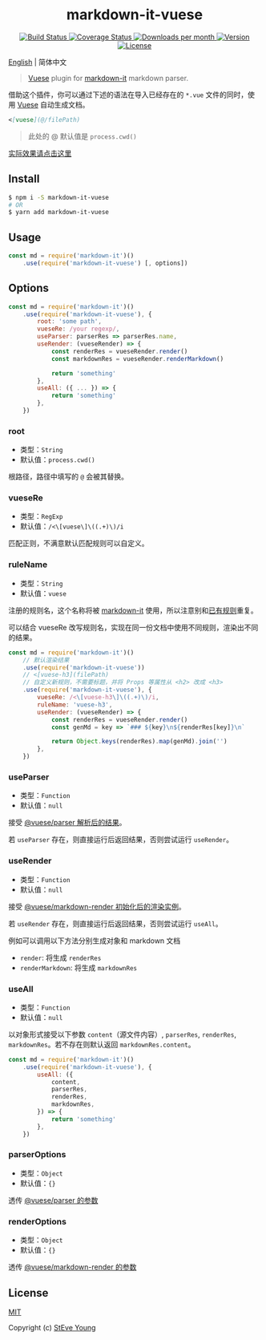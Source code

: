 <h1 align="center">markdown-it-vuese</h1>

<p align="center">
    <a href="https://circleci.com/gh/BuptStEve/markdown-it-vuese/tree/master" target="_blank">
        <img src="https://img.shields.io/circleci/project/github/BuptStEve/markdown-it-vuese/master.svg" alt="Build Status">
    </a>
    <a href="https://codecov.io/github/BuptStEve/markdown-it-vuese?branch=master" target="_blank">
        <img src="https://img.shields.io/codecov/c/github/BuptStEve/markdown-it-vuese/master.svg" alt="Coverage Status">
    </a>
    <a href="https://www.npmjs.com/package/markdown-it-vuese" target="_blank">
        <img src="https://badgen.net/npm/dm/markdown-it-vuese" alt="Downloads per month">
        <img src="https://img.shields.io/npm/v/markdown-it-vuese.svg" alt="Version">
        <img src="https://img.shields.io/npm/l/markdown-it-vuese.svg" alt="License">
    </a>
</p>

[English](../) | 简体中文

> [Vuese][1] plugin for [markdown-it][2] markdown parser.

借助这个插件，你可以通过下述的语法在导入已经存在的 `*.vue` 文件的同时，使用 [Vuese][1] 自动生成文档。

```md
<[vuese](@/filePath)
```

> 此处的 @ 默认值是 `process.cwd()`

[实际效果请点击这里](./example/demo.md)

## Install

```bash
$ npm i -S markdown-it-vuese
# OR
$ yarn add markdown-it-vuese
```

## Usage

```js
const md = require('markdown-it')()
    .use(require('markdown-it-vuese') [, options])
```

## Options

```js
const md = require('markdown-it')()
    .use(require('markdown-it-vuese'), {
        root: 'some path',
        vueseRe: /your regexp/,
        useParser: parserRes => parserRes.name,
        useRender: (vueseRender) => {
            const renderRes = vueseRender.render()
            const markdownRes = vueseRender.renderMarkdown()

            return 'something'
        },
        useAll: ({ ... }) => {
            return 'something'
        },
    })
```

### root
* 类型：`String`
* 默认值：`process.cwd()`

根路径，路径中填写的 `@` 会被其替换。

### vueseRe
* 类型：`RegExp`
* 默认值：`/<\[vuese\]\((.+)\)/i`

匹配正则，不满意默认匹配规则可以自定义。

### ruleName
* 类型：`String`
* 默认值：`vuese`

注册的规则名，这个名称将被 [markdown-it][2] 使用，所以注意别和[已有规则][9]重复。

可以结合 vueseRe 改写规则名，实现在同一份文档中使用不同规则，渲染出不同的结果。

```js
const md = require('markdown-it')()
    // 默认渲染结果
    .use(require('markdown-it-vuese'))
    // <[vuese-h3](filePath)
    // 自定义新规则，不需要标题，并将 Props 等属性从 <h2> 改成 <h3>
    .use(require('markdown-it-vuese'), {
        vueseRe: /<\[vuese-h3\]\((.+)\)/i,
        ruleName: 'vuese-h3',
        useRender: (vueseRender) => {
            const renderRes = vueseRender.render()
            const genMd = key => `### ${key}\n${renderRes[key]}\n`

            return Object.keys(renderRes).map(genMd).join('')
        },
    })
```

### useParser
* 类型：`Function`
* 默认值：`null`

接受 [@vuese/parser 解析后的结果][7]。

若 `useParser` 存在，则直接运行后返回结果，否则尝试运行 `useRender`。

### useRender
* 类型：`Function`
* 默认值：`null`

接受 [@vuese/markdown-render 初始化后的渲染实例][8]。

若 `useRender` 存在，则直接运行后返回结果，否则尝试运行 `useAll`。

例如可以调用以下方法分别生成对象和 markdown 文档

* `render`: 将生成 `renderRes`
* `renderMarkdown`: 将生成 `markdownRes`

### useAll
* 类型：`Function`
* 默认值：`null`

以对象形式接受以下参数 `content`（源文件内容）, `parserRes`, `renderRes`, `markdownRes`。若不存在则默认返回 `markdownRes.content`。

```js
const md = require('markdown-it')()
    .use(require('markdown-it-vuese'), {
        useAll: ({
            content,
            parserRes,
            renderRes,
            markdownRes,
        }) => {
            return 'something'
        },
    })
```

### parserOptions
* 类型：`Object`
* 默认值：`{}`

透传 [@vuese/parser 的参数][5]

### renderOptions
* 类型：`Object`
* 默认值：`{}`

透传 [@vuese/markdown-render 的参数][6]

## License

[MIT](http://opensource.org/licenses/MIT)

Copyright (c) [StEve Young](https://github.com/BuptStEve)

[1]: https://github.com/vuese/vuese
[2]: https://github.com/markdown-it/markdown-it
[3]: https://vuese.org/parser/
[4]: https://vuese.org/markdown-render/
[5]: https://vuese.org/zh/parser/#parseroptions
[6]: https://vuese.org/zh/markdown-render/#renderoptions
[7]: https://vuese.org/zh/parser/#parserresult
[8]: https://vuese.org/zh/markdown-render/#render-%E7%B1%BB
[9]: https://markdown-it.github.io/markdown-it/#Renderer.prototype.rules
